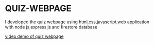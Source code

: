 # QUIZ-WEBPAGE
I developed the quiz webpage using html,css,javascript,web application with node js,express js and firestore database

[video demo of quiz webpage](https://drive.google.com/file/d/1dGdo4-uiHwjz8x6eXYs_CAzSofsmnGHl/view?usp=share_link)
